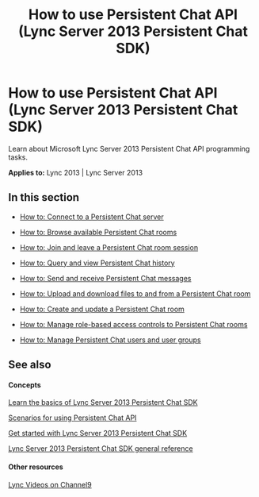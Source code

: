 ﻿---
title: How to use Persistent Chat API (Lync Server 2013 Persistent Chat SDK)
TOCTitle: How to use Persistent Chat API
ms:assetid: cf15cfd4-0814-4298-a610-c8e53c1ed58f
ms:mtpsurl: https://msdn.microsoft.com/en-us/library/Dn465905(v=office.15)
ms:contentKeyID: 57101399
ms.date: 07/24/2014
mtps_version: v=office.15
---

# How to use Persistent Chat API (Lync Server 2013 Persistent Chat SDK)

Learn about Microsoft Lync Server 2013 Persistent Chat API programming tasks.


**Applies to:** Lync 2013 | Lync Server 2013

## In this section

  - [How to: Connect to a Persistent Chat server](how-to-connect-to-a-persistent-chat-server.md)

  - [How to: Browse available Persistent Chat rooms](how-to-browse-available-persistent-chat-rooms.md)

  - [How to: Join and leave a Persistent Chat room session](how-to-join-and-leave-a-persistent-chat-room-session.md)

  - [How to: Query and view Persistent Chat history](how-to-query-and-view-persistent-chat-history.md)

  - [How to: Send and receive Persistent Chat messages](how-to-send-and-receive-persistent-chat-messages.md)

  - [How to: Upload and download files to and from a Persistent Chat room](how-to-upload-and-download-files-to-and-from-a-persistent-chat-room.md)

  - [How to: Create and update a Persistent Chat room](how-to-create-and-update-a-persistent-chat-room.md)

  - [How to: Manage role-based access controls to Persistent Chat rooms](how-to-manage-role-based-access-controls-to-persistent-chat-rooms.md)

  - [How to: Manage Persistent Chat users and user groups](how-to-manage-persistent-chat-users-and-user-groups.md)

## See also

#### Concepts

[Learn the basics of Lync Server 2013 Persistent Chat SDK](learn-the-basics-of-lync-server-2013-persistent-chat-sdk.md)

[Scenarios for using Persistent Chat API](scenarios-for-using-persistent-chat-api.md)

[Get started with Lync Server 2013 Persistent Chat SDK](get-started-with-lync-server-2013-persistent-chat-sdk.md)

[Lync Server 2013 Persistent Chat SDK general reference](lync-server-2013-persistent-chat-sdk-general-reference.md)

#### Other resources

[Lync Videos on Channel9](http://channel9.msdn.com/tags/lync)

